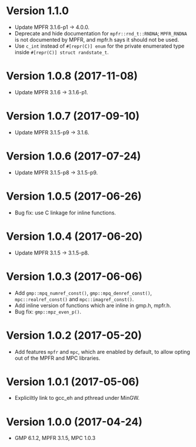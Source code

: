 Version 1.1.0
=============

* Update MPFR 3.1.6-p1 -> 4.0.0.
* Deprecate and hide documentation for `mpfr::rnd_t::RNDNA`;
  `MPFR_RNDNA` is not documented by MPFR, and mpfr.h says it should
  not be used.
* Use `c_int` instead of `#[repr(C)] enum` for the private enumerated
  type inside `#[repr(C)] struct randstate_t`.

Version 1.0.8 (2017-11-08)
==========================

* Update MPFR 3.1.6 -> 3.1.6-p1.

Version 1.0.7 (2017-09-10)
==========================

* Update MPFR 3.1.5-p9 -> 3.1.6.

Version 1.0.6 (2017-07-24)
==========================

* Update MPFR 3.1.5-p8 -> 3.1.5-p9.

Version 1.0.5 (2017-06-26)
==========================

* Bug fix: use C linkage for inline functions.

Version 1.0.4 (2017-06-20)
==========================

* Update MPFR 3.1.5 -> 3.1.5-p8.

Version 1.0.3 (2017-06-06)
==========================

* Add `gmp::mpq_numref_const()`, `gmp::mpq_denref_const()`,
  `mpc::realref_const()` and `mpc::imagref_const()`.
* Add inline version of functions which are inline in gmp.h, mpfr.h.
* Bug fix: `gmp::mpz_even_p()`.

Version 1.0.2 (2017-05-20)
==========================

* Add features `mpfr` and `mpc`, which are enabled by default, to
  allow opting out of the MPFR and MPC libraries.

Version 1.0.1 (2017-05-06)
==========================

* Expliciltly link to gcc_eh and pthread under MinGW.

Version 1.0.0 (2017-04-24)
==========================

* GMP 6.1.2, MPFR 3.1.5, MPC 1.0.3
